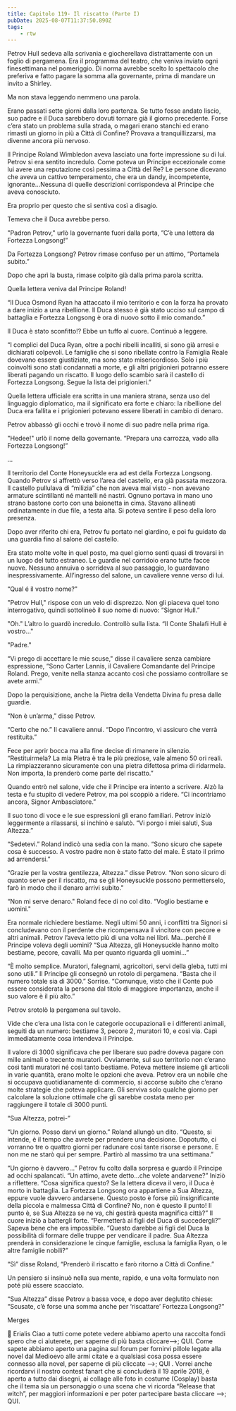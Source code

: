 ```yaml
---
title: Capitolo 119- Il riscatto (Parte I)
pubDate: 2025-08-07T11:37:50.890Z
tags:
    - rtw
---
```











Petrov Hull sedeva alla scrivania e giocherellava distrattamente con un foglio di pergamena. Era il programma del teatro, che veniva inviato ogni finesettimana nel pomeriggio. Di norma avrebbe scelto lo spettacolo che preferiva e fatto pagare la somma alla governante, prima di mandare un invito a Shirley.






Ma non stava leggendo nemmeno una parola.






Erano passati sette giorni dalla loro partenza. Se tutto fosse andato liscio, suo padre e il Duca sarebbero dovuti tornare già il giorno precedente. Forse c’era stato un problema sulla strada, o magari erano stanchi ed erano rimasti un giorno in più a Città di Confine? Provava a tranquillizzarsi, ma divenne ancora più nervoso.






Il Principe Roland Wimbledon aveva lasciato una forte impressione su di lui. Petrov si era sentito incredulo. Come poteva un Principe eccezionale come lui avere una reputazione così pessima a Città del Re? Le persone dicevano che aveva un cattivo temperamento, che era un dandy, incompetente, ignorante…Nessuna di quelle descrizioni corrispondeva al Principe che aveva conosciuto.






Era proprio per questo che si sentiva così a disagio.






Temeva che il Duca avrebbe perso.


 


"Padron Petrov," urlò la governante fuori dalla porta, ”C’è una lettera da Fortezza Longsong!”


 


Da Fortezza Longsong? Petrov rimase confuso per un attimo, “Portamela subito.”






Dopo che aprì la busta, rimase colpito già dalla prima parola scritta.






Quella lettera veniva dal Principe Roland!






“Il Duca Osmond Ryan ha attaccato il mio territorio e con la forza ha provato a dare inizio a una ribellione. Il Duca stesso è già stato ucciso sul campo di battaglia e Fortezza Longsong è ora di nuovo sotto il mio comando.”






Il Duca è stato sconfitto!? Ebbe un tuffo al cuore. Continuò a leggere.






“I complici del Duca Ryan, oltre a pochi ribelli incalliti, si sono già arresi e dichiarati colpevoli. Le famiglie che si sono ribellate contro la Famiglia Reale dovevano essere giustiziate, ma sono stato misericordioso. Solo i più coinvolti sono stati condannati a morte, e gli altri prigionieri potranno essere liberati pagando un riscatto. Il luogo dello scambio sarà il castello di Fortezza Longsong. Segue la lista dei prigionieri.”






Quella lettera ufficiale era scritta in una maniera strana, senza uso del linguaggio diplomatico, ma il significato era forte e chiaro: la ribellione del Duca era fallita e i prigionieri potevano essere liberati in cambio di denaro.






Petrov abbassò gli occhi e trovò il nome di suo padre nella prima riga.


 


"Hedee!" urlò il nome della governante. “Prepara una carrozza, vado alla Fortezza Longsong!”


 


…






Il territorio del Conte Honeysuckle era ad est della Fortezza Longsong. Quando Petrov si affrettò verso l’area del castello, era già passata mezzora. Il castello pullulava di “milizia” che non aveva mai visto - non avevano armature scintillanti né mantelli né nastri. Ognuno portava in mano uno strano bastone corto con una baionetta in cima. Stavano allineati ordinatamente in due file, a testa alta. Si poteva sentire il peso della loro presenza.






Dopo aver riferito chi era, Petrov fu portato nel giardino, e poi fu guidato da una guardia fino al salone del castello.






Era stato molte volte in quel posto, ma quel giorno sentì quasi di trovarsi in un luogo del tutto estraneo. Le guardie nel corridoio erano tutte facce nuove. Nessuno annuiva o sorrideva al suo passaggio, lo guardavano inespressivamente. All’ingresso del salone, un cavaliere venne verso di lui.


 


“Qual é il vostro nome?"






"Petrov Hull," rispose con un velo di disprezzo. Non gli piaceva quel tono interrogativo, quindi sottolineò il suo nome di nuovo: “Signor Hull.”


 


"Oh." L’altro lo guardò incredulo. Controllò sulla lista. “Il Conte Shalafi Hull è vostro..."






"Padre."


 


“Vi prego di accettare le mie scuse," disse il cavaliere senza cambiare espressione, “Sono Carter Lannis, il Cavaliere Comandante del Principe Roland. Prego, venite nella stanza accanto così che possiamo controllare se avete armi.”






Dopo la perquisizione, anche la Pietra della Vendetta Divina fu presa dalle guardie.






“Non è un’arma,” disse Petrov.






“Certo che no.” Il cavaliere annuì. “Dopo l’incontro, vi assicuro che verrà restituita.”






Fece per aprir bocca ma alla fine decise di rimanere in silenzio. “Restituirmela? La mia Pietra è tra le più preziose, vale almeno 50 ori reali. La rimpiazzeranno sicuramente con una pietra difettosa prima di ridarmela. Non importa, la prenderò come parte del riscatto.”


 


Quando entrò nel salone, vide che il Principe era intento a scrivere. Alzò la testa e fu stupito di vedere Petrov, ma poi scoppiò a ridere. “Ci incontriamo ancora, Signor Ambasciatore.”






Il suo tono di voce e le sue espressioni gli erano familiari. Petrov iniziò leggermente a rilassarsi, si inchinò e salutò. “Vi porgo i miei saluti, Sua Altezza.”






“Sedetevi.” Roland indicò una sedia con la mano. “Sono sicuro che sapete cosa è successo. A vostro padre non è stato fatto del male. È stato il primo ad arrendersi.”


 


“Grazie per la vostra gentilezza, Altezza.” disse Petrov. “Non sono sicuro di quanto serve per il riscatto, ma se gli Honeysuckle possono permetterselo, farò in modo che il denaro arrivi subito."


 


“Non mi serve denaro." Roland fece di no col dito. “Voglio bestiame e uomini."






Era normale richiedere bestiame. Negli ultimi 50 anni, i conflitti tra Signori si concludevano con il perdente che ricompensava il vincitore con pecore e altri animali. Petrov l’aveva letto più di una volta nei libri. Ma…perché il Principe voleva degli uomini? “Sua Altezza, gli Honeysuckle hanno molto bestiame, pecore, cavalli. Ma per quanto riguarda gli uomini…”






“È molto semplice. Muratori, falegnami, agricoltori, servi della gleba, tutti mi sono utili.” Il Principe gli consegnò un rotolo di pergamena. “Basta che il numero totale sia di 3000.” Sorrise. “Comunque, visto che il Conte può essere considerata la persona dal titolo di maggiore importanza, anche il suo valore è il più alto.”


 


Petrov srotolò la pergamena sul tavolo.






Vide che c’era una lista con le categorie occupazionali e i differenti animali, seguiti da un numero: bestiame 3, pecore 2, muratori 10, e così via. Capì immediatamente cosa intendeva il Principe.






Il valore di 3000 significava che per liberare suo padre doveva pagare con mille animali o trecento muratori. Ovviamente, sul suo territorio non c’erano così tanti muratori né così tanto bestiame. Poteva mettere insieme gli articoli in varie quantità, erano molte le opzioni che aveva. Petrov era un nobile che si occupava quotidianamente di commercio, si accorse subito che c’erano molte strategie che poteva applicare. Gli serviva solo qualche giorno per calcolare la soluzione ottimale che gli sarebbe costata meno per raggiungere il totale di 3000 punti.


 


“Sua Altezza, potrei-”


 


“Un giorno. Posso darvi un giorno.” Roland allungò un dito. “Questo, si intende, è il tempo che avrete per prendere una decisione. Dopotutto, ci vorranno tre o quattro giorni per radunare così tante risorse e persone. E non me ne starò qui per sempre. Partirò al massimo tra una settimana.”






“Un giorno è davvero…” Petrov fu colto dalla sorpresa e guardò il Principe ad occhi spalancati. “Un attimo, avete detto…che volete andarvene?” Iniziò a riflettere. “Cosa significa questo? Se la lettera diceva il vero, il Duca è morto in battaglia. La Fortezza Longsong ora appartiene a Sua Altezza, eppure vuole davvero andarsene. Questo posto è forse più insignificante della piccola e malmessa Città di Confine? No, non è questo il punto! Il punto è, se Sua Altezza se ne va, chi gestirà questa magnifica città?” Il cuore iniziò a battergli forte. “Permetterà ai figli del Duca di succedergli?” Sapeva bene che era impossibile. “Questo darebbe ai figli del Duca la possibilità di formare delle truppe per vendicare il padre. Sua Altezza prenderà in considerazione le cinque famiglie, esclusa la famiglia Ryan, o le altre famiglie nobili?”


 


“Sì” disse Roland, “Prenderò il riscatto e farò ritorno a Città di Confine.”






Un pensiero si insinuò nella sua mente, rapido, e una volta formulato non poté più essere scacciato.






“Sua Altezza” disse Petrov a bassa voce, e dopo aver deglutito chiese: “Scusate, c’è forse una somma anche per ‘riscattare’  Fortezza Longsong?”














Merges


💬 Erialis Ciao a tutti come potete vedere abbiamo aperto una raccolta fondi spero che ci aiuterete, per saperne di più basta cliccare-->; QUI. Come sapete abbiamo aperto una pagina sul forum per fornirvi pillole legate alla novel dal Medioevo alle armi citate e a qualsiasi cosa possa essere connesso alla novel, per saperne di più cliccate -->; QUI . Vorrei anche ricordarvi il nostro contest fanart che si concluderà il 19 aprile 2018, è aperto a tutto dai disegni, ai collage alle foto in costume (Cosplay) basta che il tema sia un personaggio o una scena che vi ricorda “Release that witch”, per maggiori informazioni e per poter partecipare basta cliccare -->; QUI.




                                


                                



